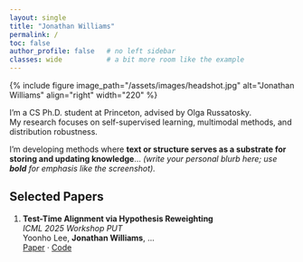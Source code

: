 ```yaml
---
layout: single
title: "Jonathan Williams"
permalink: /
toc: false
author_profile: false   # no left sidebar
classes: wide           # a bit more room like the example
---
```


{% include figure image_path="/assets/images/headshot.jpg" alt="Jonathan Williams" align="right" width="220" %}

I’m a CS Ph.D. student at Princeton, advised by Olga Russatosky.  
My research focuses on self-supervised learning, multimodal methods, and distribution robustness.

I’m developing methods where **text or structure serves as a substrate for storing and updating knowledge**… *(write your personal blurb here; use **bold** for emphasis like the screenshot).*


## Selected Papers

1. **Test-Time Alignment via Hypothesis Reweighting**  
   *ICML 2025 Workshop PUT*  
   Yoonho Lee, **Jonathan Williams**, …  
   [Paper](#) · [Code](#)
